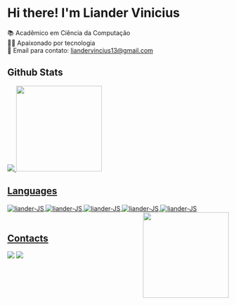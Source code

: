 # Hi there! I'm Liander Vinicius 

📚 Acadêmico em Ciência da Computação <br>
👨‍💻 Apaixonado por tecnologia <br>
📧 Email para contato: liandervincius13@gmail.com

## Github Stats

  <div>
      <a href="https://github.com/Lianderdev">
      <img src="https://github-readme-streak-stats.herokuapp.com/?user=Lianderdev&theme=dark&hide_border=false"/>
      <img height="195em"  src="https://github-readme-stats.vercel.app/api/top-langs/?username=Lianderdev&size_weight=0.5&count_weight=0.5&theme=dark" src="https://github.com/anuraghazra/github-readme-stats"/>
  </div>
      
## Languages
  <div style="display: inline_block"> 
    <img align="center" alt="liander-JS" src="https://img.shields.io/badge/HTML5-E34F26?style=for-the-badge&logo=html5&logoColor=white"> 
    <img align="center" alt="liander-JS" src="https://img.shields.io/badge/CSS3-1572B6?style=for-the-badge&logo=css3&logoColor=white">
    <img align="center" alt="liander-JS" src="https://img.shields.io/badge/JavaScript-F7DF1E?style=for-the-badge&logo=javascript&logoColor=black"> 
    <img align="center" alt="liander-JS" src="https://img.shields.io/badge/styled--components-DB7093?style=for-the-badge&logo=styled-components&logoColor=white"> 
    <img align="center" alt="liander-JS" src="https://img.shields.io/badge/React-20232A?style=for-the-badge&logo=react&logoColor=61DAFB"> 
    <div>
    <img align="right" height="195em" src="https://i.pinimg.com/originals/b3/26/51/b326517cd8ca44b939a1bee41a7f103c.gif"
    </div>
  </div> <br>

## Contacts
  <div>
    <a href = "mailto:liandervinicius13a@gmail.com" target="_blank"><img src="https://img.shields.io/badge/Gmail-D14836?style=for-the-badge&logo=gmail&logoColor=white"></a>
    <a href = "https://www.linkedin.com/in/liander-vinicius-088403258/" target="_blank"><img src="https://img.shields.io/badge/LinkedIn-0077B5?style=for-the-badge&logo=linkedin&logoColor=white"></a>
  </div> <br>
  


